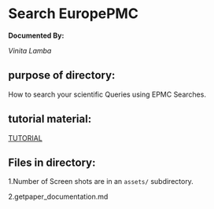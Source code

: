 # Search EuropePMC

**Documented By:** 

*Vinita Lamba*


## purpose of directory: 
How to search your scientific  Queries using EPMC Searches. 

## tutorial material:
[TUTORIAL](eupmc_documentation.md)
 

## Files in directory:

1.Number of Screen shots are in an `assets/` subdirectory.

2.getpaper_documentation.md




